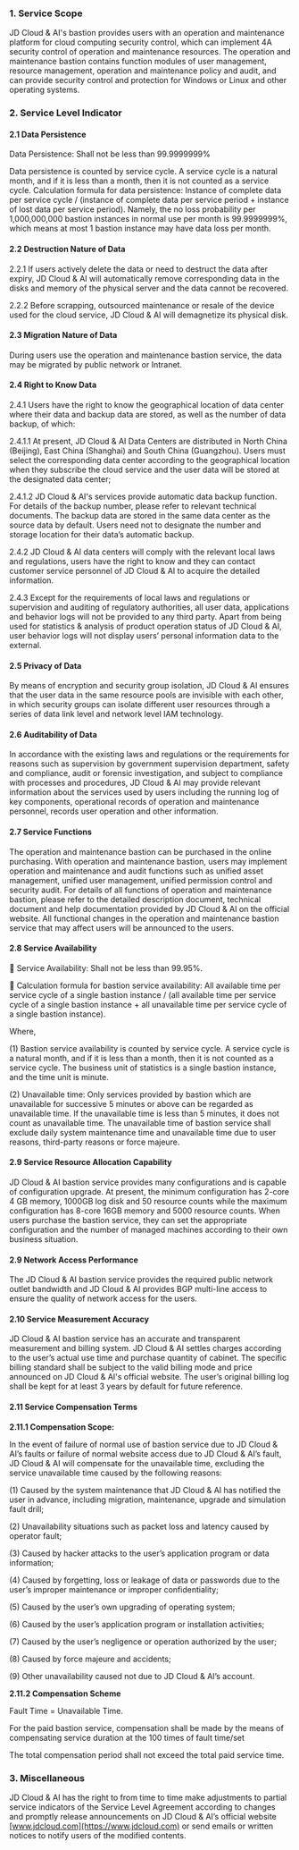 ### 1. Service Scope

JD Cloud & AI's bastion provides users with an operation and maintenance platform for cloud computing security control, which can implement 4A security control of operation and maintenance resources. The operation and maintenance bastion contains function modules of user management, resource management, operation and maintenance policy and audit, and can provide security control and protection for Windows or Linux and other operating systems.

### 2. Service Level Indicator

#### 2.1 Data Persistence

Data Persistence: Shall not be less than 99.9999999%

Data persistence is counted by service cycle. A service cycle is a natural month, and if it is less than a month, then it is not counted as a service cycle.
Calculation formula for data persistence: Instance of complete data per service cycle / (instance of complete data per service period + instance of lost data per service period). Namely, the no loss probability per 1,000,000,000 bastion instances in normal use per month is 99.9999999%, which means at most 1 bastion instance may have data loss per month.

#### 2.2 Destruction Nature of Data

2.2.1 If users actively delete the data or need to destruct the data after expiry, JD Cloud & AI will automatically remove corresponding data in the disks and memory of the physical server and the data cannot be recovered.

2.2.2 Before scrapping, outsourced maintenance or resale of the device used for the cloud service, JD Cloud & AI will demagnetize its physical disk.

#### 2.3 Migration Nature of Data

During users use the operation and maintenance bastion service, the data may be migrated by public network or Intranet.

#### 2.4 Right to Know Data

2.4.1 Users have the right to know the geographical location of data center where their data and backup data are stored, as well as the number of data backup, of which:

2.4.1.1 At present, JD Cloud & AI Data Centers are distributed in North China (Beijing), East China (Shanghai) and South China (Guangzhou). Users must select the corresponding data center according to the geographical location when they subscribe the cloud service and the user data will be stored at the designated data center;

2.4.1.2 JD Cloud & AI's services provide automatic data backup function. For details of the backup number, please refer to relevant technical documents. The backup data are stored in the same data center as the source data by default. Users need not to designate the number and storage location for their data’s automatic backup.

2.4.2 JD Cloud & AI data centers will comply with the relevant local laws and regulations, users have the right to know and they can contact customer service personnel of JD Cloud & AI to acquire the detailed information.

2.4.3 Except for the requirements of local laws and regulations or supervision and auditing of regulatory authorities, all user data, applications and behavior logs will not be provided to any third party. Apart from being used for statistics & analysis of product operation status of JD Cloud & AI, user behavior logs will not display users’ personal information data to the external.

#### 2.5 Privacy of Data

By means of encryption and security group isolation, JD Cloud & AI ensures that the user data in the same resource pools are invisible with each other, in which security groups can isolate different user resources through a series of data link level and network level IAM technology.

#### 2.6 Auditability of Data

In accordance with the existing laws and regulations or the requirements for reasons such as supervision by government supervision department, safety and compliance, audit or forensic investigation, and subject to compliance with processes and procedures, JD Cloud & AI may provide relevant information about the services used by users including the running log of key components, operational records of operation and maintenance personnel, records user operation and other information.

#### 2.7 Service Functions

The operation and maintenance bastion can be purchased in the online purchasing. With operation and maintenance bastion, users may implement operation and maintenance and audit functions such as unified asset management, unified user management, unified permission control and security audit. For details of all functions of operation and maintenance bastion, please refer to the detailed description document, technical document and help documentation provided by JD Cloud & AI on the official website. All functional changes in the operation and maintenance bastion service that may affect users will be announced to the users.

#### 2.8 Service Availability

 Service Availability: Shall not be less than 99.95%.

 Calculation formula for bastion service availability: All available time per service cycle of a single bastion instance / (all available time per service cycle of a single bastion instance + all unavailable time per service cycle of a single bastion instance).

Where,

(1) Bastion service availability is counted by service cycle. A service cycle is a natural month, and if it is less than a month, then it is not counted as a service cycle. The business unit of statistics is a single bastion instance, and the time unit is minute.

(2) Unavailable time: Only services provided by bastion which are unavailable for successive 5 minutes or above can be regarded as unavailable time. If the unavailable time is less than 5 minutes, it does not count as unavailable time. The unavailable time of bastion service shall exclude daily system maintenance time and unavailable time due to user reasons, third-party reasons or force majeure.

#### 2.9 Service Resource Allocation Capability

JD Cloud & AI bastion service provides many configurations and is capable of configuration upgrade. At present, the minimum configuration has 2-core 4 GB memory, 1000GB log disk and 50 resource counts while the maximum configuration has 8-core 16GB memory and 5000 resource counts. When users purchase the bastion service, they can set the appropriate configuration and the number of managed machines according to their own business situation.

#### 2.9 Network Access Performance

The JD Cloud & AI bastion service provides the required public network outlet bandwidth and JD Cloud & AI provides BGP multi-line access to ensure the quality of network access for the users.

#### 2.10 Service Measurement Accuracy

JD Cloud & AI bastion service has an accurate and transparent measurement and billing system. JD Cloud & AI settles charges according to the user’s actual use time and purchase quantity of cabinet. The specific billing standard shall be subject to the valid billing mode and price announced on JD Cloud & AI's official website. The user’s original billing log shall be kept for at least 3 years by default for future reference.

#### 2.11 Service Compensation Terms

**2.11.1 Compensation Scope:**

In the event of failure of normal use of bastion service due to JD Cloud & AI’s faults or failure of normal website access due to JD Cloud & AI’s fault, JD Cloud & AI will compensate for the unavailable time, excluding the service unavailable time caused by the following reasons:

(1) Caused by the system maintenance that JD Cloud & AI has notified the user in advance, including migration, maintenance, upgrade and simulation fault drill;

(2) Unavailability situations such as packet loss and latency caused by operator fault;

(3) Caused by hacker attacks to the user’s application program or data information;

(4) Caused by forgetting, loss or leakage of data or passwords due to the user’s improper maintenance or improper confidentiality;

(5) Caused by the user’s own upgrading of operating system;

(6) Caused by the user’s application program or installation activities;

(7) Caused by the user’s negligence or operation authorized by the user;

(8) Caused by force majeure and accidents;

(9) Other unavailability caused not due to JD Cloud & AI’s account.

**2.11.2 Compensation Scheme**

Fault Time = Unavailable Time.

For the paid bastion service, compensation shall be made by the means of compensating service duration at the 100 times of fault time/set

The total compensation period shall not exceed the total paid service time.

### 3. Miscellaneous

JD Cloud & AI has the right to from time to time make adjustments to partial service indicators of the Service Level Agreement according to changes and promptly release announcements on JD Cloud & AI’s official website [www.jdcloud.com](https://www.jdcloud.com) or send emails or written notices to notify users of the modified contents.
